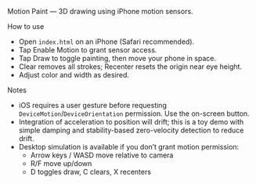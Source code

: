 Motion Paint — 3D drawing using iPhone motion sensors.

How to use

- Open `index.html` on an iPhone (Safari recommended).
- Tap Enable Motion to grant sensor access.
- Tap Draw to toggle painting, then move your phone in space.
- Clear removes all strokes; Recenter resets the origin near eye height.
- Adjust color and width as desired.

Notes

- iOS requires a user gesture before requesting `DeviceMotion`/`DeviceOrientation` permission. Use the on-screen button.
- Integration of acceleration to position will drift; this is a toy demo with simple damping and stability-based zero-velocity detection to reduce drift.
- Desktop simulation is available if you don’t grant motion permission:
  - Arrow keys / WASD move relative to camera
  - R/F move up/down
  - D toggles draw, C clears, X recenters

